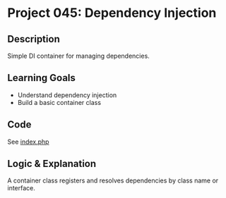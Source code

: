 # Project 045: Dependency Injection

## Description
Simple DI container for managing dependencies.

## Learning Goals
- Understand dependency injection
- Build a basic container class

## Code
See [index.php](index.php)

## Logic & Explanation
A container class registers and resolves dependencies by class name or interface.
